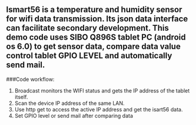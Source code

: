 ## Ismart56 is a temperature and humidity sensor for wifi data transmission. Its json data interface can facilitate secondary development. This demo code uses SIBO Q896S tablet PC (android os 6.0) to get sensor data, compare data value control tablet GPIO LEVEL and automatically send mail.
###Code workflow:
1. Broadcast monitors the WIFI status and gets the IP address of the tablet itself.
2. Scan the device IP address of the same LAN.
3. Use http get to access the active IP address and get the isart56 data.
4. Set GPIO level or send mail after comparing data
